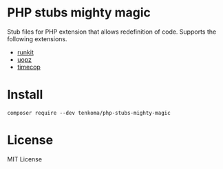 # PHP stubs mighty magic

Stub files for PHP extension that allows redefinition of code.
Supports the following extensions.

- [runkit](http://php.net/manual/en/book.runkit.php)
- [uopz](http://php.net/manual/en/book.uopz.php)
- [timecop](https://github.com/hnw/php-timecop)

# Install

```
composer require --dev tenkoma/php-stubs-mighty-magic
```

# License

MIT License